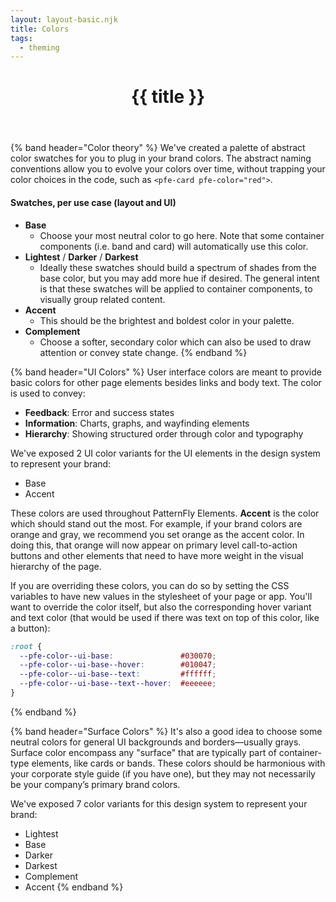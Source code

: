 ```yaml
---
layout: layout-basic.njk
title: Colors
tags:
  - theming
---
```


<header class="band">
  <h1>{{ title }}</h1>
</header>

{% band header="Color theory" %}
  We've created a palette of abstract color swatches for you to plug in your brand colors. The abstract naming conventions allow you to evolve your colors over time, without trapping your color choices in the code, such as `<pfe-card pfe-color="red">`.

  #### Swatches, per use case (layout and UI)

  - **Base**
      - Choose your most neutral color to go here. Note that some container components (i.e. band and card) will automatically use this color.
  - **Lightest** / **Darker** / **Darkest**
      - Ideally these swatches should build a spectrum of shades from the base color, but you may add more hue if desired. The general intent is that these swatches will be applied to container components, to visually group related content.
  - **Accent**
      - This should be the brightest and boldest color in your palette.
  - **Complement**
      - Choose a softer, secondary color which can also be used to draw attention or convey state change.
{% endband %}

{% band header="UI Colors" %}
  User interface colors are meant to provide basic colors for other page elements besides links and body text. The color is used to convey:

   - **Feedback**: Error and success states
   - **Information**: Charts, graphs, and wayfinding elements
   - **Hierarchy**: Showing structured order through color and typography

  We've exposed 2 UI color variants for the UI elements in the design system to represent your brand:

   - Base
   - Accent

  These colors are used throughout PatternFly Elements. **Accent** is the color which should stand out the most. For example, if your brand colors are orange and gray, we recommend you set orange as the accent color.  In doing this, that orange will now appear on primary level call-to-action buttons and other elements that need to have more weight in the visual hierarchy of the page.

  If you are overriding these colors, you can do so by setting the CSS variables to have new values in the stylesheet of your page or app. You'll want to override the color itself, but also the corresponding hover variant and text color (that would be used if there was text on top of this color, like a button):

  ```css
  :root {
    --pfe-color--ui-base:               #030070;
    --pfe-color--ui-base--hover:        #010047;
    --pfe-color--ui-base--text:         #ffffff;
    --pfe-color--ui-base--text--hover:  #eeeeee;
  }
  ```
{% endband %}

{% band header="Surface Colors" %}
  It's also a good idea to choose some neutral colors for general UI backgrounds and borders—usually grays. Surface color encompass any "surface" that are typically part of container-type elements, like cards or bands. These colors should be harmonious with your corporate style guide (if you have one), but they may not necessarily be your company’s primary brand colors.

  We've exposed 7 color variants for this design system to represent your brand:

  - Lightest
  - Base
  - Darker
  - Darkest
  - Complement
  - Accent
{% endband %}


